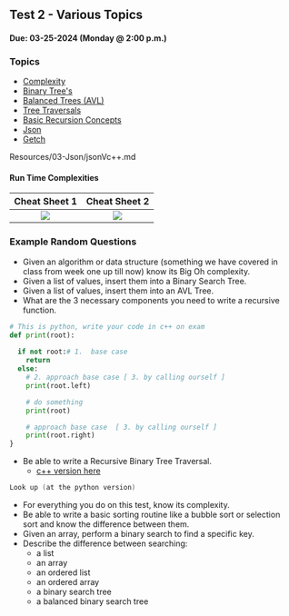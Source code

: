 ## Test 2 - Various Topics
#### Due: 03-25-2024 (Monday @ 2:00 p.m.)

### Topics

- [Complexity](../../Lectures/LectureMaterials/00-Big-Oh/README.md)
- [Binary Tree's](./bst.md)
- [Balanced Trees (AVL)](./avl.md)
- [Tree Traversals](./bst.md)
- [Basic Recursion Concepts](./recursion.md)
- [Json](./jsonVc++.md)
- [Getch](./getch.md)


Resources/03-Json/jsonVc++.md


<!-- #### Heaps

[Overview](../../Resources/L01-Heaps/README.md) -->

#### Run Time Complexities

|                                                 Cheat Sheet 1                                                  |                                                 Cheat Sheet 2                                                  |
| :------------------------------------------------------------------------------------------------------------: | :------------------------------------------------------------------------------------------------------------: |
| [<img src="https://images2.imgbox.com/62/f0/eMsdwHxM_o.png">](https://images2.imgbox.com/a5/36/z6BvQv7x_o.png) | [<img src="https://images2.imgbox.com/64/37/2mFwTJ2K_o.png">](https://images2.imgbox.com/28/6d/JrAyZA2z_o.jpg) |



### Example Random Questions

- Given an algorithm or data structure (something we have covered in class from week one up till now) know its Big Oh complexity.
- Given a list of values, insert them into a Binary Search Tree.
- Given a list of values, insert them into an AVL Tree. 
- What are the 3 necessary components you need  to write a recursive function.
```python
# This is python, write your code in c++ on exam
def print(root):
  
  if not root:# 1.  base case
    return
  else:
    # 2. approach base case [ 3. by calling ourself ]
    print(root.left)

    # do something
    print(root)

    # approach base case  [ 3. by calling ourself ]
    print(root.right)
}
```
- Be able to write a Recursive Binary Tree Traversal.
  - [c++ version here](../../Lectures/LectureMaterials/03-BinaryTrees/Bst.hpp)
```cpp
Look up (at the python version)
```
- For everything you do on this test, know its complexity.
- Be able to write a basic sorting routine like a bubble sort or selection sort and know the difference between them.
- Given an array, perform a binary search to find a specific key.
- Describe the difference between searching:
  - a list
  - an array
  - an ordered list
  - an ordered array
  - a binary search tree
  - a balanced binary search tree




